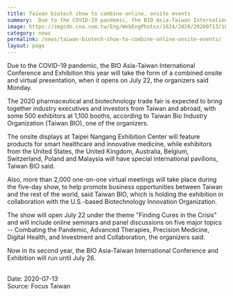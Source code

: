 ```yaml
---
title: Taiwan biotech show to combine online, onsite events
summary:  Due to the COVID-19 pandemic, the BIO Asia-Taiwan International Conference and Exhibition this year will take the form of a combined onsite and virtual presentation, when it opens on July 22, the organizers said Monday.
image: https://imgcdn.cna.com.tw/Eng/WebEngPhotos/1024/2020/20200713/1024x768_176550934842.jpg
category: news
permalink: /news/taiwan-biotech-show-to-combine-online-onsite-events/
layout: page
---
```


Due to the COVID-19 pandemic, the BIO Asia-Taiwan International Conference and Exhibition this year will take the form of a combined onsite and virtual presentation, when it opens on July 22, the organizers said Monday.

The 2020 pharmaceutical and biotechnology trade fair is expected to bring together industry executives and investors from Taiwan and abroad, with some 500 exhibitors at 1,100 booths, according to Taiwan Bio Industry Organization (Taiwan BIO), one of the organizers.

The onsite displays at Taipei Nangang Exhibition Center will feature products for smart healthcare and innovative medicine, while exhibitors from the United States, the United Kingdom, Australia, Belgium, Switzerland, Poland and Malaysia will have special international pavilions, Taiwan BIO said.

Also, more than 2,000 one-on-one virtual meetings will take place during the five-day show, to help promote business opportunities between Taiwan and the rest of the world, said Taiwan BIO, which is holding the exhibition in collaboration with the U.S.-based Biotechnology Innovation Organization.

The show will open July 22 under the theme "Finding Cures in the Crisis" and will include online seminars and panel discussions on five major topics -- Combating the Pandemic, Advanced Therapies, Precision Medicine, Digital Health, and Investment and Collaboration, the organizers said.

Now in its second year, the BIO Asia-Taiwan International Conference and Exhibition will run until July 26.

<br/>
Date: 2020-07-13
<br/>
Source: Focus Taiwan
